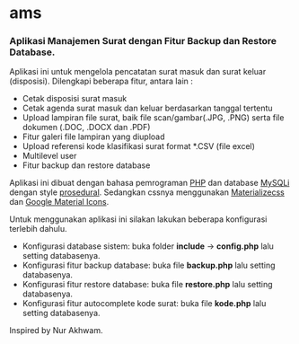 # ams

<h3>Aplikasi Manajemen Surat dengan Fitur Backup dan Restore Database.</h3>

Aplikasi ini untuk mengelola pencatatan surat masuk dan surat keluar (disposisi). Dilengkapi beberapa fitur, antara lain :

- Cetak disposisi surat masuk
- Cetak agenda surat masuk dan keluar berdasarkan tanggal tertentu
- Upload lampiran file surat, baik file scan/gambar(.JPG, .PNG) serta file dokumen (.DOC, .DOCX dan .PDF)
- Fitur galeri file lampiran yang diupload
- Upload referensi kode klasifikasi surat format *.CSV (file excel)
- Multilevel user
- Fitur backup dan restore database

Aplikasi ini dibuat dengan bahasa pemrograman <a href="http://php.net/" target="_blank">PHP</a> dan database <a href="https://en.wikipedia.org/wiki/MySQLi" target="_blank">MySQLi</a> dengan style <a href="https://en.wikipedia.org/wiki/Procedural_programming" target="_blank">prosedural</a>. Sedangkan cssnya menggunakan <a href="http://materializecss.com/" target="_blank">Materializecss</a> dan <a href="https://www.google.com/design/icons/" target="_blank">Google Material Icons</a>.

Untuk menggunakan aplikasi ini silakan lakukan beberapa konfigurasi terlebih dahulu.

- Konfigurasi database sistem: buka folder <b>include</b> -> <b>config.php</b> lalu setting databasenya.
- Konfigurasi fitur backup database: buka file <b>backup.php</b> lalu setting databasenya.
- Konfigurasi fitur restore database: buka file <b>restore.php</b> lalu setting databasenya.
- Konfigurasi fitur autocomplete kode surat: buka file <b>kode.php</b> lalu setting databasenya.

Inspired by Nur Akhwam.
